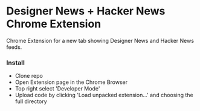 Designer News + Hacker News Chrome Extension
=========================

Chrome Extension for a new tab showing Designer News and Hacker News feeds.

### Install

* Clone repo
* Open Extension page in the Chrome Browser
* Top right select 'Developer Mode'
* Upload code by clicking 'Load unpacked extension...' and choosing the full directory